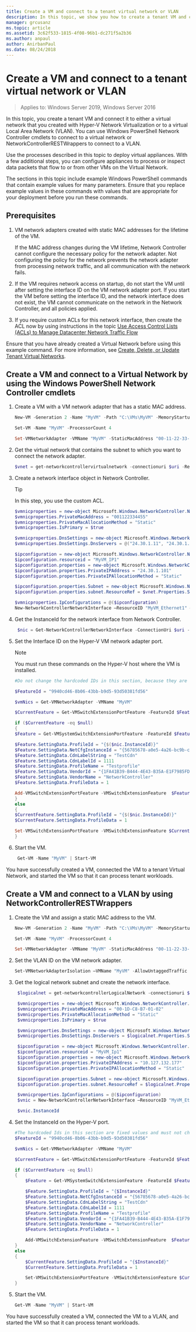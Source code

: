 ```yaml
---
title: Create a VM and connect to a tenant virtual network or VLAN
description: In this topic, we show you how to create a tenant VM and connect it to either a virtual network that you created with Hyper-V Network Virtualization or to a virtual Local Area Network (VLAN).
manager: grcusanz
ms.topic: article
ms.assetid: 3c62f533-1815-4f08-96b1-dc271f5a2b36
ms.author: anpaul
author: AnirbanPaul
ms.date: 08/24/2018
---
```

# Create a VM and connect to a tenant virtual network or VLAN

>Applies to: Windows Server 2019, Windows Server 2016

In this topic, you create a tenant VM and connect it to either a virtual network that you created with Hyper-V Network Virtualization or to a virtual Local Area Network (VLAN). You can use Windows PowerShell Network Controller cmdlets to connect to a virtual network or NetworkControllerRESTWrappers to connect to a VLAN.

Use the processes described in this topic to deploy virtual appliances. With a few additional steps, you can configure appliances to process or inspect data packets that flow to or from other VMs on the Virtual Network.

The sections in this topic include example Windows PowerShell commands that contain example values for many parameters. Ensure that you replace example values in these commands with values that are appropriate for your deployment before you run these commands.


## Prerequisites

1. VM network adapters created with static MAC addresses for the lifetime of the VM.<p>If the MAC address changes during the VM lifetime, Network Controller cannot configure the necessary policy for the network adapter. Not configuring the policy for the network prevents the network adapter from processing network traffic, and all communication with the network fails.

2. If the VM requires network access on startup, do not start the VM until after setting the interface ID on the VM network adapter port. If you start the VM before setting the interface ID, and the network interface does not exist, the VM cannot communicate on the network in the Network Controller, and all policies applied.

3. If you require custom ACLs for this network interface, then create the ACL now by using instructions in the topic [Use Access Control Lists (ACLs) to Manage Datacenter Network Traffic Flow](./use-acls-for-traffic-flow.md)

Ensure that you have already created a Virtual Network before using this example command. For more information, see [Create, Delete, or Update Tenant Virtual Networks](./create,-delete,-or-update-tenant-virtual-networks.md).

## Create a VM and connect to a Virtual Network by using the Windows PowerShell Network Controller cmdlets


1. Create a VM with a VM network adapter that has a static MAC address.

   ```PowerShell
   New-VM -Generation 2 -Name "MyVM" -Path "C:\VMs\MyVM" -MemoryStartupBytes 4GB -VHDPath "c:\VMs\MyVM\Virtual Hard Disks\WindowsServer2016.vhdx" -SwitchName "SDNvSwitch"

   Set-VM -Name "MyVM" -ProcessorCount 4

   Set-VMNetworkAdapter -VMName "MyVM" -StaticMacAddress "00-11-22-33-44-55"
   ```

2. Get the virtual network that contains the subnet to which you want to connect the network adapter.

   ```Powershell
   $vnet = get-networkcontrollervirtualnetwork -connectionuri $uri -ResourceId "Contoso_WebTier"
   ```

3. Create a network interface object in Network Controller.

   >[!TIP]
   >In this step, you use the custom ACL.

   ```PowerShell
   $vmnicproperties = new-object Microsoft.Windows.NetworkController.NetworkInterfaceProperties
   $vmnicproperties.PrivateMacAddress = "001122334455"
   $vmnicproperties.PrivateMacAllocationMethod = "Static"
   $vmnicproperties.IsPrimary = $true

   $vmnicproperties.DnsSettings = new-object Microsoft.Windows.NetworkController.NetworkInterfaceDnsSettings
   $vmnicproperties.DnsSettings.DnsServers = @("24.30.1.11", "24.30.1.12")

   $ipconfiguration = new-object Microsoft.Windows.NetworkController.NetworkInterfaceIpConfiguration
   $ipconfiguration.resourceid = "MyVM_IP1"
   $ipconfiguration.properties = new-object Microsoft.Windows.NetworkController.NetworkInterfaceIpConfigurationProperties
   $ipconfiguration.properties.PrivateIPAddress = "24.30.1.101"
   $ipconfiguration.properties.PrivateIPAllocationMethod = "Static"

   $ipconfiguration.properties.Subnet = new-object Microsoft.Windows.NetworkController.Subnet
   $ipconfiguration.properties.subnet.ResourceRef = $vnet.Properties.Subnets[0].ResourceRef

   $vmnicproperties.IpConfigurations = @($ipconfiguration)
   New-NetworkControllerNetworkInterface –ResourceID "MyVM_Ethernet1" –Properties $vmnicproperties –ConnectionUri $uri
   ```

4. Get the InstanceId for the network interface from Network Controller.

   ```PowerShell
    $nic = Get-NetworkControllerNetworkInterface -ConnectionUri $uri -ResourceId "MyVM-Ethernet1"
   ```

5. Set the Interface ID on the Hyper-V VM network adapter port.

   >[!NOTE]
   >You must run these commands on the Hyper-V host where the VM is installed.

   ```PowerShell
   #Do not change the hardcoded IDs in this section, because they are fixed values and must not change.

   $FeatureId = "9940cd46-8b06-43bb-b9d5-93d50381fd56"

   $vmNics = Get-VMNetworkAdapter -VMName "MyVM"

   $CurrentFeature = Get-VMSwitchExtensionPortFeature -FeatureId $FeatureId -VMNetworkAdapter $vmNics

   if ($CurrentFeature -eq $null)
   {
   $Feature = Get-VMSystemSwitchExtensionPortFeature -FeatureId $FeatureId

   $Feature.SettingData.ProfileId = "{$($nic.InstanceId)}"
   $Feature.SettingData.NetCfgInstanceId = "{56785678-a0e5-4a26-bc9b-c0cba27311a3}"
   $Feature.SettingData.CdnLabelString = "TestCdn"
   $Feature.SettingData.CdnLabelId = 1111
   $Feature.SettingData.ProfileName = "Testprofile"
   $Feature.SettingData.VendorId = "{1FA41B39-B444-4E43-B35A-E1F7985FD548}"
   $Feature.SettingData.VendorName = "NetworkController"
   $Feature.SettingData.ProfileData = 1

   Add-VMSwitchExtensionPortFeature -VMSwitchExtensionFeature  $Feature -VMNetworkAdapter $vmNics
   }
   else
   {
   $CurrentFeature.SettingData.ProfileId = "{$($nic.InstanceId)}"
   $CurrentFeature.SettingData.ProfileData = 1

   Set-VMSwitchExtensionPortFeature -VMSwitchExtensionFeature $CurrentFeature  -VMNetworkAdapter $vmNic
   }
   ```

6. Start the VM.

   ```PowerShell
    Get-VM -Name "MyVM" | Start-VM
   ```

You have successfully created a VM, connected the VM to a tenant Virtual Network, and started the VM so that it can process tenant workloads.

## Create a VM and connect to a VLAN by using NetworkControllerRESTWrappers


1. Create the VM and assign a static MAC address to the VM.

   ```PowerShell
   New-VM -Generation 2 -Name "MyVM" -Path "C:\VMs\MyVM" -MemoryStartupBytes 4GB -VHDPath "c:\VMs\MyVM\Virtual Hard Disks\WindowsServer2016.vhdx" -SwitchName "SDNvSwitch"

   Set-VM -Name "MyVM" -ProcessorCount 4

   Set-VMNetworkAdapter -VMName "MyVM" -StaticMacAddress "00-11-22-33-44-55"
   ```

2. Set the VLAN ID on the VM network adapter.

   ```PowerShell
   Set-VMNetworkAdapterIsolation –VMName "MyVM" -AllowUntaggedTraffic $true -IsolationMode VLAN -DefaultIsolationId 123
   ```

3. Get the logical network subnet and create the network interface.

   ```PowerShell
    $logicalnet = get-networkcontrollerLogicalNetwork -connectionuri $uri -ResourceId "00000000-2222-1111-9999-000000000002"

    $vmnicproperties = new-object Microsoft.Windows.NetworkController.NetworkInterfaceProperties
    $vmnicproperties.PrivateMacAddress = "00-1D-C8-B7-01-02"
    $vmnicproperties.PrivateMacAllocationMethod = "Static"
    $vmnicproperties.IsPrimary = $true

    $vmnicproperties.DnsSettings = new-object Microsoft.Windows.NetworkController.NetworkInterfaceDnsSettings
    $vmnicproperties.DnsSettings.DnsServers = $logicalnet.Properties.Subnets[0].DNSServers

    $ipconfiguration = new-object Microsoft.Windows.NetworkController.NetworkInterfaceIpConfiguration
    $ipconfiguration.resourceid = "MyVM_Ip1"
    $ipconfiguration.properties = new-object Microsoft.Windows.NetworkController.NetworkInterfaceIpConfigurationProperties
    $ipconfiguration.properties.PrivateIPAddress = "10.127.132.177"
    $ipconfiguration.properties.PrivateIPAllocationMethod = "Static"

    $ipconfiguration.properties.Subnet = new-object Microsoft.Windows.NetworkController.Subnet
    $ipconfiguration.properties.subnet.ResourceRef = $logicalnet.Properties.Subnets[0].ResourceRef

    $vmnicproperties.IpConfigurations = @($ipconfiguration)
    $vnic = New-NetworkControllerNetworkInterface –ResourceID "MyVM_Ethernet1" –Properties $vmnicproperties –ConnectionUri $uri

    $vnic.InstanceId
   ```

4. Set the InstanceId on the Hyper-V port.

   ```PowerShell
   #The hardcoded Ids in this section are fixed values and must not change.
   $FeatureId = "9940cd46-8b06-43bb-b9d5-93d50381fd56"

   $vmNics = Get-VMNetworkAdapter -VMName "MyVM"

   $CurrentFeature = Get-VMSwitchExtensionPortFeature -FeatureId $FeatureId -VMNetworkAdapter $vmNic

   if ($CurrentFeature -eq $null)
   {
       $Feature = Get-VMSystemSwitchExtensionFeature -FeatureId $FeatureId

       $Feature.SettingData.ProfileId = "{$InstanceId}"
       $Feature.SettingData.NetCfgInstanceId = "{56785678-a0e5-4a26-bc9b-c0cba27311a3}"
       $Feature.SettingData.CdnLabelString = "TestCdn"
       $Feature.SettingData.CdnLabelId = 1111
       $Feature.SettingData.ProfileName = "Testprofile"
       $Feature.SettingData.VendorId = "{1FA41B39-B444-4E43-B35A-E1F7985FD548}"
       $Feature.SettingData.VendorName = "NetworkController"
       $Feature.SettingData.ProfileData = 1

       Add-VMSwitchExtensionFeature -VMSwitchExtensionFeature  $Feature -VMNetworkAdapter $vmNic
   }
   else
   {
       $CurrentFeature.SettingData.ProfileId = "{$InstanceId}"
       $CurrentFeature.SettingData.ProfileData = 1

       Set-VMSwitchExtensionPortFeature -VMSwitchExtensionFeature $CurrentFeature  -VMNetworkAdapter $vmNic
   }
   ```

5. Start the VM.

   ```PowerShell
   Get-VM -Name "MyVM" | Start-VM
   ```

You have successfully created a VM, connected the VM to a VLAN, and started the VM so that it can process tenant workloads.